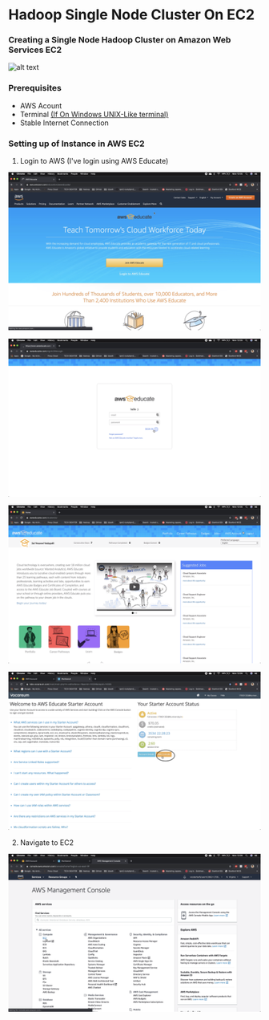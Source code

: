 # Hadoop Single Node Cluster On EC2

### Creating a Single Node Hadoop Cluster on Amazon Web Services EC2

![alt text](https://mapr.com/products/apache-hadoop/assets/hadoop-logo.png "Hadoop Logo")

### Prerequisites
* AWS Acount
* Terminal [(If On Windows UNIX-Like terminal)](https://itsfoss.com/run-linux-commands-in-windows/)
* Stable Internet Connection

### Setting up of Instance in AWS EC2
1. Login to AWS (I've login using AWS Educate)

![alt text](./Images/1.png "AWS Educate Homepage")

![alt text](./Images/2.png "AWS Educate Login")

![alt text](./Images/3.png "Navigate to AWS Account")

![alt text](./Images/4.png "Navigate to AWS Console")


2.  Navigate to EC2

![alt text](./Images/5.png "Navigate to AWS Account")
